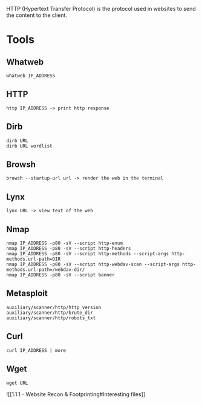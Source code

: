 HTTP (Hypertext Transfer Protocol) is the protocol used in websites to send the content to the client.

# Tools

## Whatweb
```
whatweb IP_ADDRESS
```

## HTTP

```
http IP_ADDRESS -> print http response
```

## Dirb
```
dirb URL
dirb URL wordlist
```

## Browsh
```
browsh --startup-url url -> render the web in the terminal
```

## Lynx
```
lynx URL -> view text of the web
```

## Nmap
```
nmap IP_ADDRESS -p80 -sV --script http-enum
nmap IP_ADDRESS -p80 -sV --script http-headers
nmap IP_ADDRESS -p80 -sV --script http-methods --script-args http-methods.url-path=DIR
nmap IP_ADDRESS -p80 -sV --script http-webdav-scan --script-args http-methods.url-path=/webdav-dir/
nmap IP_ADDRESS -p80 -sV --script banner
```

## Metasploit
```
auxiliary/scanner/http/http_version
auxiliary/scanner/http/brute_dir
auxiliary/scanner/http/robots_txt
```

## Curl
```
curl IP_ADDRESS | more
```

## Wget
```
wget URL
```

![[1.1.1 - Website Recon & Footprinting#Interesting files]]